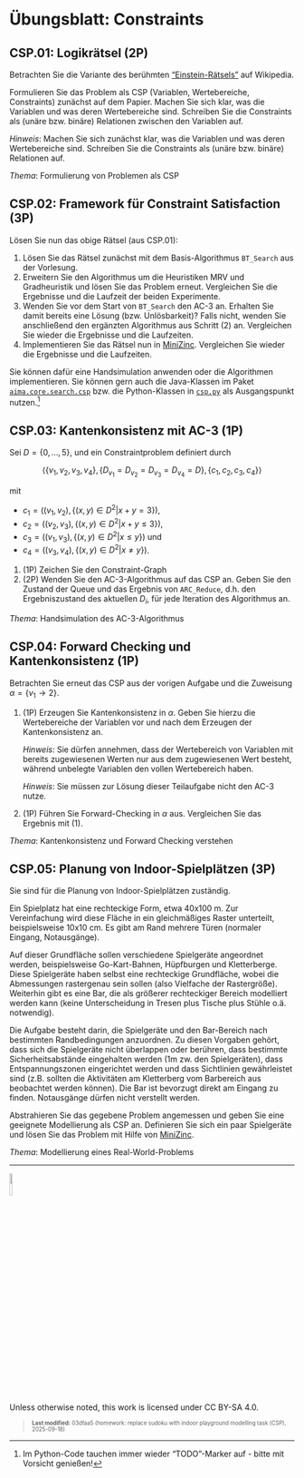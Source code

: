 # Übungsblatt: Constraints

## CSP.01: Logikrätsel (2P)

Betrachten Sie die Variante des berühmten
[“Einstein-Rätsels”](https://de.wikipedia.org/wiki/Zebrar%C3%A4tsel) auf
Wikipedia.

Formulieren Sie das Problem als CSP (Variablen, Wertebereiche,
Constraints) zunächst auf dem Papier. Machen Sie sich klar, was die
Variablen und was deren Wertebereiche sind. Schreiben Sie die
Constraints als (unäre bzw. binäre) Relationen zwischen den Variablen
auf.

*Hinweis*: Machen Sie sich zunächst klar, was die Variablen und was
deren Wertebereiche sind. Schreiben Sie die Constraints als (unäre bzw.
binäre) Relationen auf.

*Thema*: Formulierung von Problemen als CSP

## CSP.02: Framework für Constraint Satisfaction (3P)

Lösen Sie nun das obige Rätsel (aus CSP.01):

1.  Lösen Sie das Rätsel zunächst mit dem Basis-Algorithmus `BT_Search`
    aus der Vorlesung.
2.  Erweitern Sie den Algorithmus um die Heuristiken MRV und
    Gradheuristik und lösen Sie das Problem erneut. Vergleichen Sie die
    Ergebnisse und die Laufzeit der beiden Experimente.
3.  Wenden Sie vor dem Start von `BT_Search` den AC-3 an. Erhalten Sie
    damit bereits eine Lösung (bzw. Unlösbarkeit)? Falls nicht, wenden
    Sie anschließend den ergänzten Algorithmus aus Schritt (2) an.
    Vergleichen Sie wieder die Ergebnisse und die Laufzeiten.
4.  Implementieren Sie das Rätsel nun in
    [MiniZinc](https://www.minizinc.org/). Vergleichen Sie wieder die
    Ergebnisse und die Laufzeiten.

Sie können dafür eine Handsimulation anwenden oder die Algorithmen
implementieren. Sie können gern auch die Java-Klassen im Paket
[`aima.core.search.csp`](https://github.com/aimacode/aima-java/tree/AIMA3e/aima-core/src/main/java/aima/core/search/csp)
bzw. die Python-Klassen in
[`csp.py`](https://github.com/aimacode/aima-python/blob/master/csp.py)
als Ausgangspunkt nutzen.[^1]

## CSP.03: Kantenkonsistenz mit AC-3 (1P)

Sei $`D=\lbrace 0, \ldots, 5 \rbrace`$, und ein Constraintproblem
definiert durch

``` math
\langle
    \lbrace v_1, v_2, v_3, v_4 \rbrace,
    \lbrace D_{v_1} = D_{v_2} = D_{v_3} = D_{v_4} = D \rbrace,
    \lbrace c_1, c_2, c_3, c_4 \rbrace
\rangle
```

mit

- $`c_1=\left((v_1,v_2), \lbrace (x,y) \in D^2 | x+y = 3 \rbrace\right)`$,
- $`c_2=\left((v_2,v_3), \lbrace (x,y) \in D^2 | x+y \le 3 \rbrace\right)`$,
- $`c_3=\left((v_1,v_3), \lbrace (x,y) \in D^2 | x \le y \rbrace\right)`$
  und
- $`c_4=\left((v_3,v_4), \lbrace (x,y) \in D^2 | x \ne y \rbrace\right)`$.

1.  (1P) Zeichen Sie den Constraint-Graph
2.  (2P) Wenden Sie den AC-3-Algorithmus auf das CSP an. Geben Sie den
    Zustand der Queue und das Ergebnis von `ARC_Reduce`, d.h. den
    Ergebniszustand des aktuellen $`D_i`$, für jede Iteration des
    Algorithmus an.

*Thema*: Handsimulation des AC-3-Algorithmus

## CSP.04: Forward Checking und Kantenkonsistenz (1P)

Betrachten Sie erneut das CSP aus der vorigen Aufgabe und die Zuweisung
$`\alpha = \lbrace v_1 \to  2 \rbrace`$.

1.  (1P) Erzeugen Sie Kantenkonsistenz in $`\alpha`$. Geben Sie hierzu
    die Wertebereiche der Variablen vor und nach dem Erzeugen der
    Kantenkonsistenz an.

    *Hinweis*: Sie dürfen annehmen, dass der Wertebereich von Variablen
    mit bereits zugewiesenen Werten nur aus dem zugewiesenen Wert
    besteht, während unbelegte Variablen den vollen Wertebereich haben.

    *Hinweis*: Sie müssen zur Lösung dieser Teilaufgabe nicht den AC-3
    nutze.

2.  (1P) Führen Sie Forward-Checking in $`\alpha`$ aus. Vergleichen Sie
    das Ergebnis mit (1).

*Thema*: Kantenkonsistenz und Forward Checking verstehen

## CSP.05: Planung von Indoor-Spielplätzen (3P)

Sie sind für die Planung von Indoor-Spielplätzen zuständig.

Ein Spielplatz hat eine rechteckige Form, etwa 40x100 m. Zur
Vereinfachung wird diese Fläche in ein gleichmäßiges Raster unterteilt,
beispielsweise 10x10 cm. Es gibt am Rand mehrere Türen (normaler
Eingang, Notausgänge).

Auf dieser Grundfläche sollen verschiedene Spielgeräte angeordnet
werden, beispielsweise Go-Kart-Bahnen, Hüpfburgen und Kletterberge.
Diese Spielgeräte haben selbst eine rechteckige Grundfläche, wobei die
Abmessungen rastergenau sein sollen (also Vielfache der Rastergröße).
Weiterhin gibt es eine Bar, die als größerer rechteckiger Bereich
modelliert werden kann (keine Unterscheidung in Tresen plus Tische plus
Stühle o.ä. notwendig).

Die Aufgabe besteht darin, die Spielgeräte und den Bar-Bereich nach
bestimmten Randbedingungen anzuordnen. Zu diesen Vorgaben gehört, dass
sich die Spielgeräte nicht überlappen oder berühren, dass bestimmte
Sicherheitsabstände eingehalten werden (1m zw. den Spielgeräten), dass
Entspannungszonen eingerichtet werden und dass Sichtlinien gewährleistet
sind (z.B. sollten die Aktivitäten am Kletterberg vom Barbereich aus
beobachtet werden können). Die Bar ist bevorzugt direkt am Eingang zu
finden. Notausgänge dürfen nicht verstellt werden.

Abstrahieren Sie das gegebene Problem angemessen und geben Sie eine
geeignete Modellierung als CSP an. Definieren Sie sich ein paar
Spielgeräte und lösen Sie das Problem mit Hilfe von
[MiniZinc](https://www.minizinc.org/).

*Thema*: Modellierung eines Real-World-Problems

------------------------------------------------------------------------

<img src="https://licensebuttons.net/l/by-sa/4.0/88x31.png" width="10%">

Unless otherwise noted, this work is licensed under CC BY-SA 4.0.

<blockquote><p><sup><sub><strong>Last modified:</strong> 03dfaa5 (homework: replace sudoku with indoor playground modelling task (CSP), 2025-09-18)<br></sub></sup></p></blockquote>

[^1]: Im Python-Code tauchen immer wieder “TODO”-Marker auf - bitte mit
    Vorsicht genießen!

